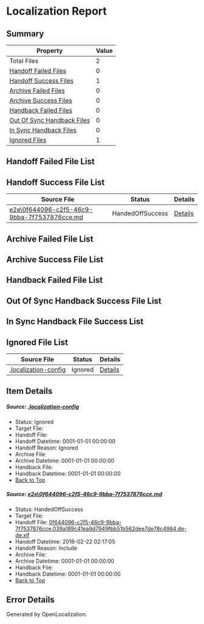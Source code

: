 # <a name='report-top'></a> Localization Report

## Summary
 Property | Value 
 -------- | ----- 
 Total Files | 2
[ Handoff Failed Files ](#handoff-failed-list)| 0
[ Handoff Success Files ](#handoff-success-list)| 1
[ Archive Failed Files ](#archive-failed-list)| 0
[ Archive Success Files ](#archive-success-list)| 0
[ Handback Failed Files ](#handback-failed-list)| 0
[ Out Of Sync Handback Files ](#outofsync-handback-success-list)| 0
[ In Sync Handback Files ](#insync-handback-success-list)| 0
[ Ignored Files ](#ignored-list)| 1

## <a name='handoff-failed-list'></a> Handoff Failed File List

## <a name='handoff-success-list'></a> Handoff Success File List
 Source File | Status | Details 
 ----------- | ------ | ------- 
 [e2e\0f644096-c2f5-46c9-9bba-7f7537876cce.md](https://github.com/OpenLocalizationTest/oltest/blob/02218be7c8a40dce0848a86c2ffe3ad2679450cb/e2e/0f644096-c2f5-46c9-9bba-7f7537876cce.md) | HandedOffSuccess | [Details](#8002b6adaa423771b8a84f973546ac3cf1fe67ae1)

## <a name='archive-failed-list'></a> Archive Failed File List

## <a name='archive-success-list'></a> Archive Success File List

## <a name='handback-failed-list'></a> Handback Failed File List

## <a name='outofsync-handback-success-list'></a> Out Of Sync Handback Success File List

## <a name='insync-handback-success-list'></a> In Sync Handback File Success List

## <a name='ignored-list'></a> Ignored File List
 Source File | Status | Details 
 ----------- | ------ | ------- 
 [.localization-config](https://github.com/OpenLocalizationTest/oltest/blob/02218be7c8a40dce0848a86c2ffe3ad2679450cb/.localization-config) | Ignored | [Details](#e4725be8631cbe979bbe0fa8b97cd75f1fd41d4d0)

## Item Details
##### <a name='e4725be8631cbe979bbe0fa8b97cd75f1fd41d4d0'></a> Source: [.localization-config](https://github.com/OpenLocalizationTest/oltest/blob/02218be7c8a40dce0848a86c2ffe3ad2679450cb/.localization-config)
* Status: Ignored
* Target File: 
* Handoff File: 
* Handoff Datetime: 0001-01-01 00:00:00
* Handoff Reason: Ignored
* Archive File: 
* Archive Datetime: 0001-01-01 00:00:00
* Handback File: 
* Handback Datetime: 0001-01-01 00:00:00
* [Back to Top](#report-top)

##### <a name='8002b6adaa423771b8a84f973546ac3cf1fe67ae1'></a> Source: [e2e\0f644096-c2f5-46c9-9bba-7f7537876cce.md](https://github.com/OpenLocalizationTest/oltest/blob/02218be7c8a40dce0848a86c2ffe3ad2679450cb/e2e/0f644096-c2f5-46c9-9bba-7f7537876cce.md)
* Status: HandedOffSuccess
* Target File: 
* Handoff File: [0f644096-c2f5-46c9-9bba-7f7537876cce.039a189c41ea9d7949fbb51b562dee7de78c4984.de-de.xlf](https://github.com/OpenLocalizationTestOrg/olhandoff/blob/4acc3ae8fa341c40cb651719b3cf6318e2830099/ol-handoff/OpenLocalizationTestOrg/oltest.de-de/yufeih/0f644096-c2f5-46c9-9bba-7f7537876cce.039a189c41ea9d7949fbb51b562dee7de78c4984.de-de.xlf)
* Handoff Datetime: 2016-02-22 02:17:05
* Handoff Reason: Include
* Archive File: 
* Archive Datetime: 0001-01-01 00:00:00
* Handback File: 
* Handback Datetime: 0001-01-01 00:00:00
* [Back to Top](#report-top)


## Error Details

Generated by OpenLocalization.
